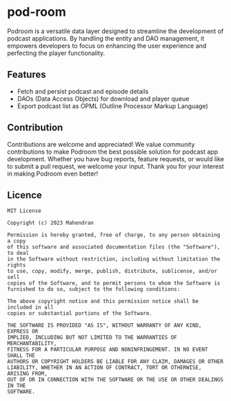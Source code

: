 # pod-room
Podroom is a versatile data layer designed to streamline the development of podcast applications. By handling the entity and DAO management, it empowers developers to focus on enhancing the user experience and perfecting the player functionality. 

## Features
- Fetch and persist podcast and episode details
- DAOs (Data Access Objects) for download and player queue
- Export podcast list as OPML (Outline Processor Markup Language)

## Contribution
Contributions are welcome and appreciated! We value community contributions to make Podroom the best possible solution for podcast app development. Whether you have bug reports, feature requests, or would like to submit a pull request, we welcome your input. Thank you for your interest in making Podroom even better!

## Licence

```
MIT License

Copyright (c) 2023 Mahendran

Permission is hereby granted, free of charge, to any person obtaining a copy
of this software and associated documentation files (the "Software"), to deal
in the Software without restriction, including without limitation the rights
to use, copy, modify, merge, publish, distribute, sublicense, and/or sell
copies of the Software, and to permit persons to whom the Software is
furnished to do so, subject to the following conditions:

The above copyright notice and this permission notice shall be included in all
copies or substantial portions of the Software.

THE SOFTWARE IS PROVIDED "AS IS", WITHOUT WARRANTY OF ANY KIND, EXPRESS OR
IMPLIED, INCLUDING BUT NOT LIMITED TO THE WARRANTIES OF MERCHANTABILITY,
FITNESS FOR A PARTICULAR PURPOSE AND NONINFRINGEMENT. IN NO EVENT SHALL THE
AUTHORS OR COPYRIGHT HOLDERS BE LIABLE FOR ANY CLAIM, DAMAGES OR OTHER
LIABILITY, WHETHER IN AN ACTION OF CONTRACT, TORT OR OTHERWISE, ARISING FROM,
OUT OF OR IN CONNECTION WITH THE SOFTWARE OR THE USE OR OTHER DEALINGS IN THE
SOFTWARE.
```